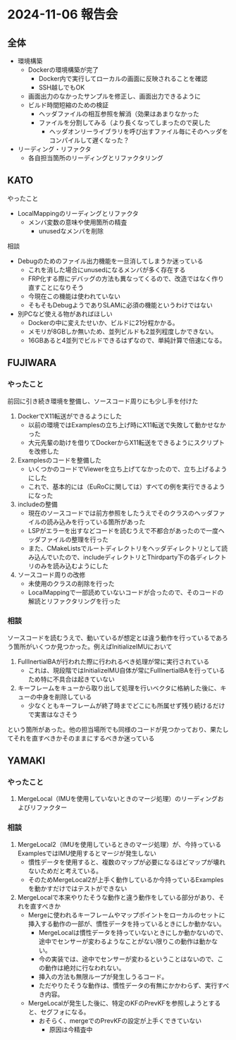 # 2024-11-06 報告会

## 全体

- 環境構築
  - Dockerの環境構築が完了
    - Docker内で実行してローカルの画面に反映されることを確認
    - SSH越しでもOK
  - 画面出力のなかったサンプルを修正し、画面出力できるように
  - ビルド時間短縮のための検証
    - ヘッダファイルの相互参照を解消（効果はあまりなかった
    - ファイルを分割してみる（より長くなってしまったので戻した
      - ヘッダオンリーライブラリを呼び出すファイル毎にそのヘッダをコンパイルして遅くなった？
- リーディング・リファクタ
  - 各自担当箇所のリーディングとリファクタリング

## KATO

やったこと

- LocalMappingのリーディングとリファクタ
  - メンバ変数の意味や使用箇所の精査
    - unusedなメンバを削除

相談

- Debugのためのファイル出力機能を一旦消してしまうか迷っている
  - これを消した場合にunusedになるメンバが多く存在する
  - FRP化する際にデバッグの方法も異なってくるので、改造ではなく作り直すことになりそう
  - 今現在この機能は使われていない
  - そもそもDebugようでありSLAMに必須の機能というわけではない
- 別PCなど使える物があればほしい
  - Dockerの中に変えたせいか、ビルドに21分程かかる。
  - メモリが8GBしか無いため、並列ビルドも2並列程度しかできない。
  - 16GBあると4並列でビルドできるはずなので、単純計算で倍速になる。

## FUJIWARA

### やったこと

前回に引き続き環境を整備し、ソースコード周りにも少し手を付けた

1. DockerでX11転送ができるようにした
   - 以前の環境ではExamplesの立ち上げ時にX11転送で失敗して動かせなかった
   - 大元先輩の助けを借りてDockerからX11転送をできるようにスクリプトを改修した
2. Examplesのコードを整備した
   - いくつかのコードでViewerを立ち上げてなかったので、立ち上げるようにした
   - これで、基本的には（EuRoCに関しては）すべての例を実行できるようになった
3. includeの整備
   - 現在のソースコードでは前方参照をしたうえでそのクラスのヘッダファイルの読み込みを行っている箇所があった
   - LSPがエラーを出すなどコードを読むうえで不都合があったので一度ヘッダファイルの整理を行った
   - また、CMakeListsでルートディレクトリをヘッダディレクトリとして読み込んでいたので、includeディレクトリとThirdparty下の各ディレクトリのみを読み込むようにした
4. ソースコード周りの改修
   - 未使用のクラスの削除を行った
   - LocalMappingで一部読めていないコードが合ったので、そのコードの解読とリファクタリングを行った

### 相談

ソースコードを読むうえで、動いているが想定とは違う動作を行っているであろう箇所がいくつか見つかった。例えばInitializeIMUにおいて

1. FullInertialBAが行われた際に行われるべき処理が常に実行されている
   - これは、現段階ではInitializeIMU自体が常にFullInertialBAを行っているため特に不具合は起きていない
2. キーフレームをキューから取り出して処理を行いベクタに格納した後に、キューの中身を削除している
   - 少なくともキーフレームが終了時までどこにも所属せず残り続けるだけで実害はなさそう

という箇所があった。他の担当場所でも同様のコードが見つかっており、果たしてそれを直すべきかそのままにするべきか迷っている

## YAMAKI

### やったこと

1. MergeLocal（IMUを使用していないときのマージ処理）のリーディングおよびリファクター

### 相談
1. MergeLocal2（IMUを使用しているときのマージ処理）が、今持っているExamplesではIMU使用するとマージが発生しない
    - 慣性データを使用すると、複数のマップが必要になるほどマップが壊れないためだと考えている。
    - そのためMergeLocal2が上手く動作しているか今持っているExamplesを動かすだけではテストができない
2. MergeLocalで本来やりたそうな動作と違う動作をしている部分があり、それを直すべきか
    - Mergeに使われるキーフレームやマップポイントをローカルのセットに挿入する動作の一部が、慣性データを持っているときにしか動かない。
        - MergeLocalは慣性データを持っていないときにしか動かないので、途中でセンサーが変わるようなことがない限りこの動作は動かない。
        - 今の実装では、途中でセンサーが変わるということはないので、この動作は絶対に行なわれない。
        - 挿入の方法も無限ループが発生しうるコード。
        - ただやりたそうな動作は、慣性データの有無にかかわらず、実行すべき内容。
    - MergeLocalが発生した後に、特定のKFのPrevKFを参照しようとすると、セグフォになる。
        - おそらく、mergeでのPrevKFの設定が上手くできていない
            - 原因は今精査中
